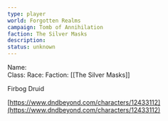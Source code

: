 ```yaml
---
type: player
world: Forgotten Realms
campaign: Tomb of Annihilation
faction: The Silver Masks 
description: 
status: unknown
---
```


Name:  
Class: 
Race: 
Faction: [[The Silver Masks]]

Firbog Druid

[https://www.dndbeyond.com/characters/12433112](https://www.dndbeyond.com/characters/12433112)